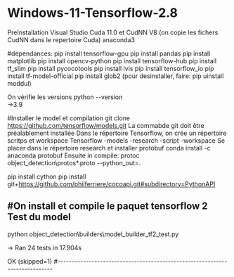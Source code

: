# Windows-11-Tensorflow-2.8
PreInstallation
Visual Studio
Cuda 11.0 et CudNN V8 (on copie les fichers CudNN dans le repertoire Cuda)
anaconda3

#dépendances:
pip install tensorflow-gpu
pip install pandas
pip install matplotlib
pip install opencv-python
pip install tensorflow-hub
pip install tf_slim
pip install pycocotools
pip install lvis
pip install tensorflow_io
pip install tf-model-official
pip install glob2
(pour desinstaller, faire: pip uinstall moddul)

On vérifie les versions
python --version   
->3.9

#Installer le model et compilation
git clone https://github.com/tensorflow/models.git
La commabde git doit être préalablement installée
Dans le répertoire Tensorflow, on crée un répertoire scritps et workspace
Tensorflow
  -models
    -research
  -script
  -workspace
 Se placer dans le répertoire research et installer protobuf
 conda install -c anaconda protobuf
 Ensuite in compile:
 protoc object_detection\protos\*.proto --python_out=.
 
 pip install cython
 pip install git+https://github.com/philferriere/cocoapi.git#subdirectory=PythonAPI
 
 #On install et compile le paquet tensorflow 2
 Test du model
-------------
python object_detection\builders\model_builder_tf2_test.py

->
Ran 24 tests in 17.904s

OK (skipped=1)
#----------------------------------------------------------------------------


